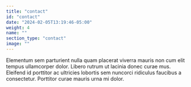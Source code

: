 ```yaml
---
title: "contact"
id: "contact"
date: "2024-02-05T13:19:46-05:00"
weight: 4
name: ""
section_type: "contact"
image: ""
---
```

Elementum sem parturient nulla quam placerat viverra mauris non cum elit tempus ullamcorper dolor. Libero rutrum ut lacinia donec curae mus. Eleifend id porttitor ac ultricies lobortis sem nuncorci ridiculus faucibus a consectetur. Porttitor curae mauris urna mi dolor.
